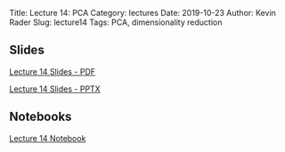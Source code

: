 Title: Lecture 14: PCA
Category: lectures
Date: 2019-10-23
Author: Kevin Rader
Slug: lecture14
Tags: PCA, dimensionality reduction


## Slides
[Lecture 14 Slides - PDF]({attach}presentation/Lecture14_PCA.pdf)

[Lecture 14 Slides - PPTX]({attach}presentation/Lecture14_PCA.pptx)

## Notebooks
[Lecture 14 Notebook]({filename}presentation/Lecture14.ipynb)
